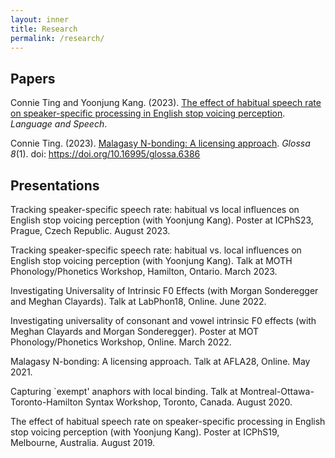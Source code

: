 ```yaml
---
layout: inner
title: Research
permalink: /research/
---
```


## Papers

Connie Ting and Yoonjung Kang. (2023). [The effect of habitual speech rate on speaker-specific processing in English stop voicing perception](https://journals.sagepub.com/doi/10.1177/00238309231188078). _Language and Speech_.

Connie Ting. (2023). [Malagasy N-bonding: A licensing approach](https://www.glossa-journal.org/article/id/6386/). _Glossa 8_(1). doi: https://doi.org/10.16995/glossa.6386



## Presentations

Tracking speaker-specific speech rate: habitual vs local influences on English stop voicing perception (with Yoonjung Kang). Poster at ICPhS23, Prague, Czech Republic. August 2023.

Tracking speaker-specific speech rate: habitual vs. local influences on English stop voicing perception (with Yoonjung Kang). Talk at MOTH Phonology/Phonetics Workshop, Hamilton, Ontario. March 2023.

Investigating Universality of Intrinsic F0 Effects (with Morgan Sonderegger and Meghan Clayards). Talk at LabPhon18, Online. June 2022.

Investigating universality of consonant and vowel intrinsic F0 effects (with Meghan Clayards and Morgan Sonderegger). Poster at MOT Phonology/Phonetics Workshop, Online. March 2022.

Malagasy N-bonding: A licensing approach. Talk at AFLA28, Online. May 2021.

Capturing `exempt' anaphors with local binding. Talk at Montreal-Ottawa-Toronto-Hamilton Syntax Workshop, Toronto, Canada. August 2020.

The effect of habitual speech rate on speaker-specific processing in English stop voicing perception (with Yoonjung Kang). Poster at ICPhS19, Melbourne, Australia. August 2019.
